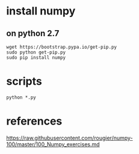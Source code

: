 
# install numpy 


## on python 2.7
```
wget https://bootstrap.pypa.io/get-pip.py
sudo python get-pip.py
sudo pip install numpy
```

# scripts

```
python *.py
```

# references

https://raw.githubusercontent.com/rougier/numpy-100/master/100_Numpy_exercises.md
